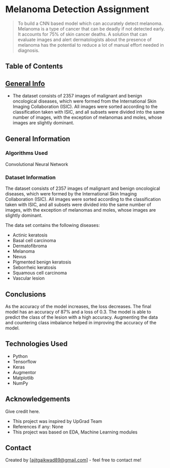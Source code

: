 # Melanoma Detection Assignment
> To build a CNN based model which can accurately detect melanoma. Melanoma is a type of cancer that can be deadly if not detected early. 
It accounts for 75% of skin cancer deaths. A solution that can evaluate images and alert dermatologists about the presence of melanoma has 
the potential to reduce a lot of manual effort needed in diagnosis.

## Table of Contents

## [General Info](#general-information)
- The dataset consists of 2357 images of malignant and benign oncological diseases, which were formed from the International Skin Imaging
  Collaboration (ISIC). All images were sorted according to the classification taken with ISIC, and all subsets were divided into the same
  number of images, with the exception of melanomas and moles, whose images are slightly dominant.


## General Information

### Algorithms Used

Convolutional Neural Network

### Dataset Information

The dataset consists of 2357 images of malignant and benign oncological diseases, which were formed by the International Skin Imaging Collaboration (ISIC). All images were sorted according to the classification taken with ISIC, and all subsets were divided into the same number of images, with the exception of melanomas and moles, whose images are slightly dominant.

The data set contains the following diseases:

- Actinic keratosis
- Basal cell carcinoma
- Dermatofibroma
- Melanoma
- Nevus
- Pigmented benign keratosis
- Seborrheic keratosis
- Squamous cell carcinoma
- Vascular lesion


## Conclusions
As the accuracy of the model increases, the loss decreases. The final model has an accuracy of 87% and a loss of 0.3. The model is able to predict the class of the lesion with a high accuracy.
Augmenting the data and countering class imbalance helped in improving the accuracy of the model.


## Technologies Used
- Python
- Tensorflow
- Keras
- Augmentor
- Matplotlib
- NumPy


## Acknowledgements
Give credit here.
- This project was inspired by UpGrad Team
- References if any: None
- This project was based on EDA, Machine Learning modules


## Contact
Created by [ajitgaikwad89@gmail.com] - feel free to contact me!